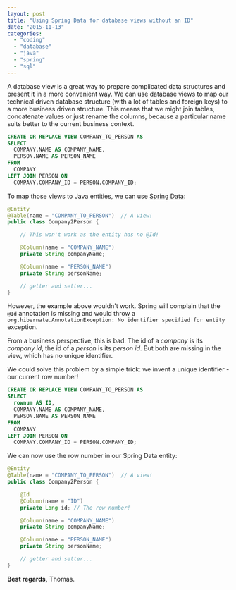 ```yaml
---
layout: post
title: "Using Spring Data for database views without an ID"
date: "2015-11-13"
categories: 
  - "coding"
  - "database"
  - "java"
  - "spring"
  - "sql"
---
```


A database view is a great way to prepare complicated data structures and present it in a more convenient way. 
We can use database views to map our technical driven database structure (with a lot of tables and foreign keys) to a more business driven structure. 
This means that we might join tables, concatenate values or just rename the columns, because a particular name suits better to the current business context.

```sql
CREATE OR REPLACE VIEW COMPANY_TO_PERSON AS 
SELECT
  COMPANY.NAME AS COMPANY_NAME,
  PERSON.NAME AS PERSON_NAME
FROM
  COMPANY
LEFT JOIN PERSON ON
  COMPANY.COMPANY_ID = PERSON.COMPANY_ID;
```

To map those views to Java entities, we can use [Spring Data](https://spring.io/projects/spring-data):

```java
@Entity
@Table(name = "COMPANY_TO_PERSON")  // A view!
public class Company2Person {

    // This won't work as the entity has no @Id!

    @Column(name = "COMPANY_NAME")
    private String companyName;

    @Column(name = "PERSON_NAME")
    private String personName;

    // getter and setter...
}
```

However, the example above wouldn't work. 
Spring will complain that the `@Id` annotation is missing and would throw a `org.hibernate.AnnotationException: No identifier specified for entity` exception.

From a business perspective, this is bad. 
The id of a _company_ is its _company id_, the id of a _person_ is its _person id_. 
But both are missing in the view, which has no unique identifier.

We could solve this problem by a simple trick: 
we invent a unique identifier - our current row number!

```sql
CREATE OR REPLACE VIEW COMPANY_TO_PERSON AS 
SELECT
  rownum AS ID,
  COMPANY.NAME AS COMPANY_NAME,
  PERSON.NAME AS PERSON_NAME
FROM
  COMPANY
LEFT JOIN PERSON ON
  COMPANY.COMPANY_ID = PERSON.COMPANY_ID;
```

We can now use the row number in our Spring Data entity:

```java
@Entity
@Table(name = "COMPANY_TO_PERSON")  // A view!
public class Company2Person {

    @Id
    @Column(name = "ID")
    private Long id; // The row number!

    @Column(name = "COMPANY_NAME")
    private String companyName;

    @Column(name = "PERSON_NAME")
    private String personName;

    // getter and setter...
}
```

**Best regards,** Thomas.
